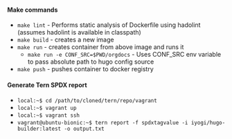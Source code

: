 #### Make commands
* `make lint` - Performs static analysis of Dockerfile using hadolint (assumes hadolint is available in classpath)
* `make build` - creates a new image
* `make run` - creates container from above image and runs it
    * `make run -e CONF_SRC=$PWD/orgdocs` - Uses CONF_SRC env variable to pass absolute path to hugo config source 
* `make push` - pushes container to docker registry

#### Generate Tern SPDX report
* `local:~$ cd /path/to/cloned/tern/repo/vagrant`
* `local:~$ vagrant up`
* `local:~$ vagrant ssh`
* `vagrant@ubuntu-bionic:~$ tern report -f spdxtagvalue -i iyogi/hugo-builder:latest -o output.txt`
